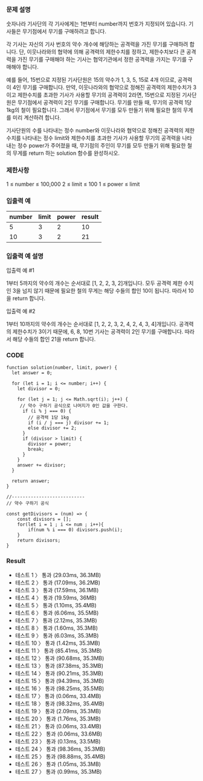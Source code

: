 ### 문제 설명

숫자나라 기사단의 각 기사에게는 1번부터 number까지 번호가 지정되어 있습니다. 기사들은 무기점에서 무기를 구매하려고 합니다.

각 기사는 자신의 기사 번호의 약수 개수에 해당하는 공격력을 가진 무기를 구매하려 합니다. 단, 이웃나라와의 협약에 의해 공격력의 제한수치를 정하고, 제한수치보다 큰 공격력을 가진 무기를 구매해야 하는 기사는 협약기관에서 정한 공격력을 가지는 무기를 구매해야 합니다.

예를 들어, 15번으로 지정된 기사단원은 15의 약수가 1, 3, 5, 15로 4개 이므로, 공격력이 4인 무기를 구매합니다. 만약, 이웃나라와의 협약으로 정해진 공격력의 제한수치가 3이고 제한수치를 초과한 기사가 사용할 무기의 공격력이 2라면, 15번으로 지정된 기사단원은 무기점에서 공격력이 2인 무기를 구매합니다. 무기를 만들 때, 무기의 공격력 1당 1kg의 철이 필요합니다. 그래서 무기점에서 무기를 모두 만들기 위해 필요한 철의 무게를 미리 계산하려 합니다.

기사단원의 수를 나타내는 정수 number와 이웃나라와 협약으로 정해진 공격력의 제한수치를 나타내는 정수 limit와 제한수치를 초과한 기사가 사용할 무기의 공격력을 나타내는 정수 power가 주어졌을 때, 무기점의 주인이 무기를 모두 만들기 위해 필요한 철의 무게를 return 하는 solution 함수를 완성하시오.

### 제한사항

1 ≤ number ≤ 100,000
2 ≤ limit ≤ 100
1 ≤ power ≤ limit

### 입출력 예

| number | limit | power | result |
| ------ | ----- | ----- | ------ |
| 5      | 3     | 2     | 10     |
| 10     | 3     | 2     | 21     |

### 입출력 예 설명

입출력 예 #1

1부터 5까지의 약수의 개수는 순서대로 [1, 2, 2, 3, 2]개입니다. 모두 공격력 제한 수치인 3을 넘지 않기 때문에 필요한 철의 무게는 해당 수들의 합인 10이 됩니다. 따라서 10을 return 합니다.

입출력 예 #2

1부터 10까지의 약수의 개수는 순서대로 [1, 2, 2, 3, 2, 4, 2, 4, 3, 4]개입니다. 공격력의 제한수치가 3이기 때문에, 6, 8, 10번 기사는 공격력이 2인 무기를 구매합니다. 따라서 해당 수들의 합인 21을 return 합니다.

### CODE

```
function solution(number, limit, power) {
  let answer = 0;

  for (let i = 1; i <= number; i++) {
    let divisor = 0;

    for (let j = 1; j <= Math.sqrt(i); j++) {
     // 약수 구하기 공식으로 나머지가 0인 값을 구한다.
      if (i % j === 0) {
        // 공격력 1당 1kg
        if (i / j === j) divisor += 1;
        else divisor += 2;
      }
      if (divisor > limit) {
        divisor = power;
        break;
      }
    }
    answer += divisor;
  }

  return answer;
}

//---------------------------
// 약수 구하기 공식

const getDivisors = (num) => {
    const divisors = [];
    for(let i = 1 ; i <= num ; i++){
        if(num % i === 0) divisors.push(i);
    }
    return divisors;
}

```

### Result

- 테스트 1 〉 통과 (29.03ms, 36.3MB)
- 테스트 2 〉 통과 (17.09ms, 36.2MB)
- 테스트 3 〉 통과 (17.59ms, 36.1MB)
- 테스트 4 〉 통과 (19.59ms, 36MB)
- 테스트 5 〉 통과 (1.10ms, 35.4MB)
- 테스트 6 〉 통과 (6.06ms, 35.5MB)
- 테스트 7 〉 통과 (2.12ms, 35.3MB)
- 테스트 8 〉 통과 (1.60ms, 35.3MB)
- 테스트 9 〉 통과 (6.03ms, 35.3MB)
- 테스트 10 〉 통과 (1.42ms, 35.3MB)
- 테스트 11 〉 통과 (85.41ms, 35.3MB)
- 테스트 12 〉 통과 (90.68ms, 35.3MB)
- 테스트 13 〉 통과 (87.38ms, 35.3MB)
- 테스트 14 〉 통과 (90.21ms, 35.3MB)
- 테스트 15 〉 통과 (94.39ms, 35.3MB)
- 테스트 16 〉 통과 (98.25ms, 35.5MB)
- 테스트 17 〉 통과 (0.06ms, 33.4MB)
- 테스트 18 〉 통과 (98.32ms, 35.4MB)
- 테스트 19 〉 통과 (2.09ms, 35.3MB)
- 테스트 20 〉 통과 (1.76ms, 35.3MB)
- 테스트 21 〉 통과 (0.06ms, 33.4MB)
- 테스트 22 〉 통과 (0.06ms, 33.6MB)
- 테스트 23 〉 통과 (0.13ms, 33.5MB)
- 테스트 24 〉 통과 (98.36ms, 35.3MB)
- 테스트 25 〉 통과 (98.88ms, 35.4MB)
- 테스트 26 〉 통과 (1.05ms, 35.3MB)
- 테스트 27 〉 통과 (0.99ms, 35.3MB)
